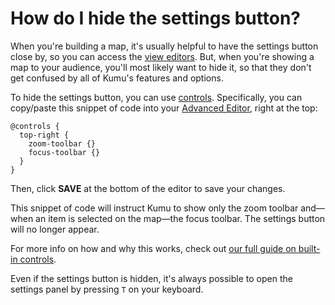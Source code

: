 # How do I hide the settings button?

When you're building a map, it's usually helpful to have the settings button <i class="fa fa-sliders"></i> close by, so you can access the [view editors](/overview/view-editors.html). But, when you're showing a map to your audience, you'll most likely want to hide it, so that they don't get confused by all of Kumu's features and options.

To hide the settings button, you can use [controls](/guides/controls.html). Specifically, you can copy/paste this snippet of code into your [Advanced Editor](/overview/view-editors.html#advanced-editor), right at the top:

```
@controls {
  top-right {
    zoom-toolbar {}
    focus-toolbar {}
  }
}
```

Then, click **SAVE** at the bottom of the editor to save your changes.

This snippet of code will instruct Kumu to show only the zoom toolbar and—when an item is selected on the map—the focus toolbar. The settings button will no longer appear.

For more info on how and why this works, check out [our full guide on built-in controls](/guides/controls.html#built-in-controls).

<p class="alert alert-warning">
Even if the settings button is hidden, it's always possible to open the settings panel by pressing <code>T</code> on your keyboard.
</p>


